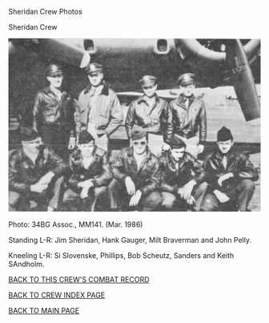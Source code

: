 
Sheridan Crew Photos






 




Sheridan Crew  
  

![](Sheridan.jpg)  

Photo: 34BG Assoc., MM141. (Mar. 1986\)  

Standing L-R: Jim Sheridan, Hank Gauger, Milt Braverman and John Pelly.  

Kneeling L-R: Si Slovenske, Phillips, Bob Scheutz, Sanders and Keith SAndholm.  

  

[BACK TO THIS CREW'S COMBAT RECORD](../crews/Sheridan.md)  

[BACK TO CREW INDEX PAGE](../000crews.md)  

[BACK TO MAIN PAGE](../index.md)


